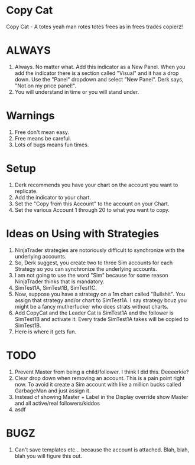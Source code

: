 Copy Cat
=========
Copy Cat - A totes yeah man rotes totes frees as in frees trades copierz!

ALWAYS
======
1.  Always. No matter what.  Add this indicator as a New Panel.  When you add the indicator there is a section called "Visual" and it has a drop down. Use the "Panel" dropdown and select "New Panel". Derk says, "Not on my price panel!".
2.  You will understand in time or you will stand under.

Warnings
=========
1. Free don't mean easy.
2. Free means be careful.
3. Lots of bugs means fun times.

Setup
=====
1. Derk recommends you have your chart on the account you want to replicate.
2. Add the indicator to your chart.
3. Set the "Copy from this Account" to the account on your Chart.
4. Set the various Account 1 through 20 to what you want to copy.

Ideas on Using with Strategies
==============================
1. NinjaTrader strategies are notoriously difficult to synchronize with the underlying accounts.
2. So, Derk suggest, you create two to three Sim accounts for each Strategy so you can synchronize the underlying accounts.
3. I am not going to use the word "Sim" because for some reason NinjaTrader thinks that is mandatory.
4. SimTest1A, SimTest1B, SimTest1C.
5. Now, suppose you have a strategy on a 1m chart called "Bullshit".  You assign that strategy and/or chart to SimTest1A.  I say strategy bcuz you might be a fancy mutherfucker who does strats without charts.
6. Add CopyCat and the Leader Cat is SimTest1A and the follower is SimTest1B and activate it.  Every trade SimTest1A takes will be copied to SimTest1B.
7. Here is where it gets fun.

TODO
====
1. Prevent Master from being a child/follower.  I think I did this. Deeeerkie?
2. Clear drop down when removing an account. This is a pain point right now. To avoid it create a Sim account with like a million bucks called GarbageMan and just assign it.
3. Instead of showing Master + Label in the Display override show Master and all active/real followers/kiddos
4. asdf

BUGZ
====
1. Can't save templates etc... because the account is attached. Blah, blah, blah you will figure this out.
   


